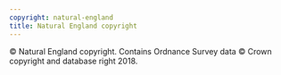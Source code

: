 ```yaml
---
copyright: natural-england
title: Natural England copyright
---
```

© Natural England copyright.
Contains Ordnance Survey data
© Crown copyright and database right 2018.

